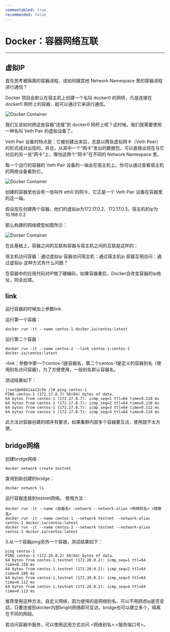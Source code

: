 ```yaml
---
commentabled: true
recommended: false 
---
```


# Docker：容器网络互联 #

----


## 虚拟IP ##

首先思考被隔离的容器进程，该如何跟其他 Network Namespace 里的容器进程进行通信？

Docker 项目会默认在宿主机上创建一个名叫 docker0 的网桥，凡是连接在 docker0 网桥上的容器，就可以通过它来进行通信。

![Docker Container](/images/1477786-20201126221054363-950687804.png)

我们又该如何把这些容器“连接”到 docker0 网桥上呢？这时候，我们就需要使用一种名叫 Veth Pair 的虚拟设备了。

Veth Pair 设备的特点是：它被创建出来后，总是以两张虚拟网卡（Veth Peer）的形式成对出现的。并且，从其中一个“网卡”发出的数据包，可以直接出现在与它对应的另一张“网卡”上，哪怕这两个“网卡”在不同的 Network Namespace 里。

每一个运行的容器的 Veth Pair 设备的一端会在宿主机上。你可以通过查看宿主机的网络设备看到它。

![Docker Container](/images/1477786-20201126221307076-878872428.png)

创建的容器里也会有一张叫作 eth0 的网卡，它正是一个 Veth Pair 设备在容器里的这一端。

假设现在创建两个容器，他们的虚拟ip为172.17.0.2、172.17.0.3，宿主机的ip为10.168.0.2

那么构建的网络模型如图所示：

![Docker Container](/images/1477786-20201126222005361-1165208720.png)

在此基础上，容器之间的互联和容器与宿主机之间的互联是这样的：

宿主机访问容器：通过虚拟ip
容器访问宿主机：通过宿主机ip
容器互相访问：通过虚拟ip
这种方式有什么问题？

在容器中的应用代码对IP做了硬编码，如果容器重启，Docker会改变容器的ip地址，则会出错。

## link ##

运行容器的时候加上参数link

运行第一个容器：

	docker run -it --name centos-1 docker.io/centos:latest

运行第二个容器：

	docker run -it --name centos-2 --link centos-1:centos-1 docker.io/centos:latest

–link：参数中第一个centos-1是容器名，第二个centos-1是定义的容器别名（使用别名访问容器），为了方便使用，一般别名默认容器名。

测试结果如下：

	[root@e0841aa13c5b /]# ping centos-1
	PING centos-1 (172.17.0.7) 56(84) bytes of data.
	64 bytes from centos-1 (172.17.0.7): icmp_seq=1 ttl=64 time=0.210 ms
	64 bytes from centos-1 (172.17.0.7): icmp_seq=2 ttl=64 time=0.116 ms
	64 bytes from centos-1 (172.17.0.7): icmp_seq=3 ttl=64 time=0.112 ms
	64 bytes from centos-1 (172.17.0.7): icmp_seq=4 ttl=64 time=0.114 ms

此方法对容器创建的顺序有要求，如果集群内部多个容器要互访，使用就不太方便。

## bridge网络 ##

创建bridge网络：

	docker network create testnet

查询到新创建的bridge：

	docker network ls

运行容器连接到testnet网络。
使用方法：

	docker run -it --name <容器名> —network --network-alias <网络别名> <镜像名>
	docker run -it --name centos-1 --network testnet --network-alias centos-1 docker.io/centos:latest
	docker run -it --name centos-2 --network testnet --network-alias centos-2 docker.io/centos:latest

3.从一个容器ping另外一个容器，测试结果如下：

	ping centos-1
	PING centos-1 (172.20.0.2) 56(84) bytes of data.
	64 bytes from centos-1.testnet (172.20.0.2): icmp_seq=1 ttl=64 time=0.158 ms
	64 bytes from centos-1.testnet (172.20.0.2): icmp_seq=2 ttl=64 time=0.108 ms
	64 bytes from centos-1.testnet (172.20.0.2): icmp_seq=3 ttl=64 time=0.112 ms
	64 bytes from centos-1.testnet (172.20.0.2): icmp_seq=4 ttl=64 time=0.113 ms

推荐使用这种方法，自定义网络，因为使用的是网络别名，可以不用顾虑ip是否变动，只要连接到docker内部bright网络即可互访。bridge也可以建立多个，隔离在不同的网段。

若访问容器中服务，可以使用这用方式访问 <网络别名>:<服务端口号>。
